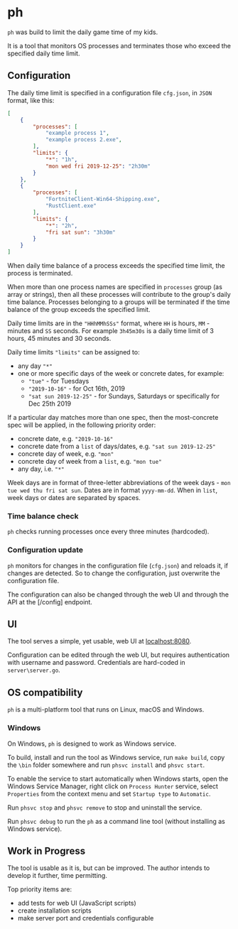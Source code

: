 # ph

`ph` was build to limit the daily game time of my kids.

It is a tool that monitors OS processes and terminates those who exceed the specified daily time limit.

## Configuration

The daily time limit is specified in a configuration file `cfg.json`, in `JSON` format, like this:

```json
[
    {
        "processes": [
            "example process 1",
            "example process 2.exe",
        ],
        "limits": {
            "*": "1h",
            "mon wed fri 2019-12-25": "2h30m"
        }
    },
    {
        "processes": [
            "FortniteClient-Win64-Shipping.exe",
            "RustClient.exe"
        ],
        "limits": {
            "*": "2h",
            "fri sat sun": "3h30m"
        }
    }
]
```

When daily time balance of a process exceeds the specified time limit, the process is terminated.

When more than one process names are specified in `processes` group (as array or strings), then all these processes will contribute to the group's daily time balance. Processes belonging to a groups will be terminated if the time balance of the group exceeds the specified limit.

Daily time limits are in the `"HHhMMhSSs"` format, where `HH` is hours, `MM` - minutes and `SS` seconds. For example `3h45m30s` is a daily time limit of 3 hours, 45 minutes and 30 seconds.

Daily time limits `"limits"` can be assigned to:

+ any day `"*"`
+ one or more specific days of the week or concrete dates, for example:
  + `"tue"` - for Tuesdays
  + `"2019-10-16"` - for Oct 16th, 2019
  + `"sat sun 2019-12-25"` - for Sundays, Saturdays or specifically for Dec 25th 2019

If a particular day matches more than one spec, then the most-concrete spec will be applied, in the following priority order:

+ concrete date, e.g. `"2019-10-16"`
+ concrete date from a `list` of days/dates, e.g. `"sat sun 2019-12-25"`
+ concrete day of week, e.g. `"mon"`
+ concrete day of week from a `list`, e.g. `"mon tue"`
+ any day, i.e. `"*"`

Week days are in format of three-letter abbreviations of the week days - `mon tue wed thu fri sat sun`.
Dates are in format `yyyy-mm-dd`.
When in `list`, week days or dates are separated by spaces.

### Time balance check

`ph` checks running processes once every three minutes (hardcoded).

### Configuration update

`ph` monitors for changes in the configuration file (`cfg.json`) and reloads it, if changes are detected. So to change the configuration, just overwrite the configuration file.

The configuration can also be changed through the web UI and through the API at the [/config] endpoint.

## UI

The tool serves a simple, yet usable, web UI at [localhost:8080](localhost:8080).

Configuration can be edited through the web UI, but requires authentication with username and password. Credentials are hard-coded in `server\server.go`.

## OS compatibility

`ph` is a multi-platform tool that runs on Linux, macOS and Windows.

### Windows
On Windows, `ph` is designed to work as Windows service.

To build, install and run the tool as Windows service, run `make build`, copy the `\bin` folder somewhere and run `phsvc install` and `phsvc start`.  

To enable the service to start automatically when Windows starts, open the Windows Service Manager, right click on `Process Hunter` service, select `Properties` from the context menu and set `Startup type` to `Automatic`.

Run `phsvc stop` and `phsvc remove` to stop and uninstall the service. 

Run `phsvc debug` to run the `ph` as a command line tool (without installing as Windows service).

## Work in Progress

The tool is usable as it is, but can be improved. The author intends to develop it further, time permitting.

Top priority items are:

+ add tests for web UI (JavaScript scripts)
+ create installation scripts
+ make server port and credentials configurable
